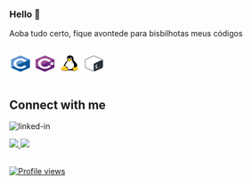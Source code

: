 ### Hello 👋
Aoba tudo certo, fique avontede para bisbilhotas meus códigos

<div style="display: inline_block"><br>
  <img align="center" height="30" width="40" src="https://raw.githubusercontent.com/devicons/devicon/master/icons/c/c-original.svg">
  <img align="center" height="30" width="40" src="https://raw.githubusercontent.com/devicons/devicon/master/icons/csharp/csharp-original.svg">
  <img align="center" height="30" width="40" src="https://raw.githubusercontent.com/devicons/devicon/master/icons/linux/linux-original.svg">
  <img align="center" height="30" width="40" src="https://raw.githubusercontent.com/devicons/devicon/master/icons/bash/bash-original.svg">
</div>

<br>

## Connect with me
[<img align="left" alt="linked-in" src="https://img.shields.io/badge/linkedin-%230077B5.svg?&style=for-the-badge&logo=linkedin&logoColor=white" />](https://www.linkedin.com/in/lucas-lopes-nunes-3a5b68219/)
<br>

<div>
  <a href="https://github.com/hotmiamy">
  <img height="180em" src="https://github-readme-stats.vercel.app/api/top-langs/?username=hotmiamy&layout=compact&langs_count=7&theme=dark"/>
  <img height="180em" src="https://github-readme-stats.vercel.app/api?username=hotmiamy&show_icons=true&theme=dark&include_all_commits=true&count_private=true"/>
</div>
<br>
<p align="left"> <img src="https://komarev.com/ghpvc/?username=hotmiamy&color=green" alt="Profile views" /> </p>

<!--
**hotmiamy/hotmiamy** is a ✨ _special_ ✨ repository because its `README.md` (this file) appears on your GitHub profile.

Here are some ideas to get you started:

- 🔭 I’m currently working on ...
- 🌱 I’m currently learning ...
- 👯 I’m looking to collaborate on ...
- 🤔 I’m looking for help with ...
- 💬 Ask me about ...
- 📫 How to reach me: ...
- 😄 Pronouns: ...
- ⚡ Fun fact: ...
-->
